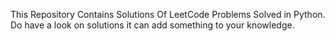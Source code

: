 This Repository Contains Solutions Of LeetCode Problems Solved in Python.
Do have a look on solutions it can add something to your knowledge.